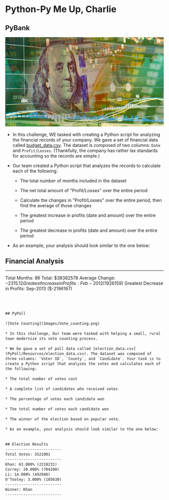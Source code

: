 # Python-Py Me Up, Charlie



## PyBank

![Revenue](Images/revenue-per-lead.png)

* In this challenge, WE tasked with creating a Python script for analyzing the financial records of your company. We gave a set of financial data called [budget_data.csv](PyBank/Resources/budget_data.csv). The dataset is composed of two columns: `Date` and `Profit/Losses`. (Thankfully, the company has rather lax standards for accounting so the records are simple.)

* Our team created a Python script that analyzes the records to calculate each of the following:

  * The total number of months included in the dataset

  * The net total amount of "Profit/Losses" over the entire period

  * Calculate the changes in "Profit/Losses" over the entire period, then find the average of those changes

  * The greatest increase in profits (date and amount) over the entire period

  * The greatest decrease in profits (date and amount) over the entire period

* As an example, your analysis should look similar to the one below:

  
 ## Financial Analysis
  ----------------------------
  Total Months: 86
  Total: $38382578
  Average  Change: $-2315.12
  Greatest Increase in Profits: Feb-2012 ($1926159)
  Greatest Decrease in Profits: Sep-2013 ($-2196167)
  ```



## PyPoll

![Vote Counting](Images/Vote_counting.png)

* In this challenge, Our team were tasked with helping a small, rural town modernize its vote counting process.

* We be gave a set of poll data called [election_data.csv](PyPoll/Resources/election_data.csv). The dataset was composed of three columns: `Voter ID`, `County`, and `Candidate`. Your task is to create a Python script that analyzes the votes and calculates each of the following:

  * The total number of votes cast

  * A complete list of candidates who received votes

  * The percentage of votes each candidate won

  * The total number of votes each candidate won

  * The winner of the election based on popular vote.

* As an example, your analysis should look similar to the one below:

 
  ## Election Results
  -------------------------
  Total Votes: 3521001
  -------------------------
  Khan: 63.000% (2218231)
  Correy: 20.000% (704200)
  Li: 14.000% (492940)
  O'Tooley: 3.000% (105630)
  -------------------------
  Winner: Khan
  -------------------------
  ```

